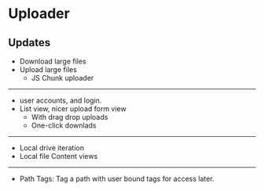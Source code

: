 # Uploader



## Updates


+ Download large files
+ Upload large files
    + JS Chunk uploader

---

+ user accounts, and login.
+ List view, nicer upload form view
    + With drag drop uploads
    + One-click downlads

---

+ Local drive iteration
+ Local file Content views

---

+ Path Tags: Tag a path with user bound tags for access later.
